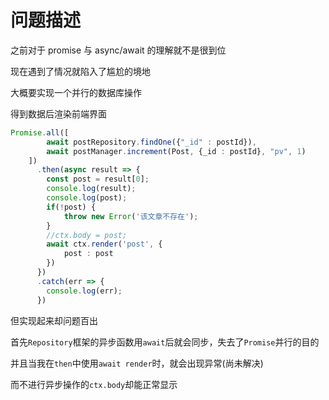 问题描述
=======

之前对于 promise 与 async/await 的理解就不是很到位

现在遇到了情况就陷入了尴尬的境地

大概要实现一个并行的数据库操作

得到数据后渲染前端界面

``` typescript
Promise.all([
        await postRepository.findOne({"_id" : postId}),
        await postManager.increment(Post, {_id : postId}, "pv", 1)
    ]) 
      .then(async result => {
        const post = result[0];
        console.log(result);
        console.log(post);
        if(!post) {
            throw new Error('该文章不存在');
        }
        //ctx.body = post;
        await ctx.render('post', {
            post : post
        })
      })
      .catch(err => {
        console.log(err);
      })
```

但实现起来却问题百出

首先```Repository```框架的异步函数用```await```后就会同步，失去了```Promise```并行的目的

并且当我在```then```中使用```await render```时，就会出现异常(尚未解决)

而不进行异步操作的```ctx.body```却能正常显示
